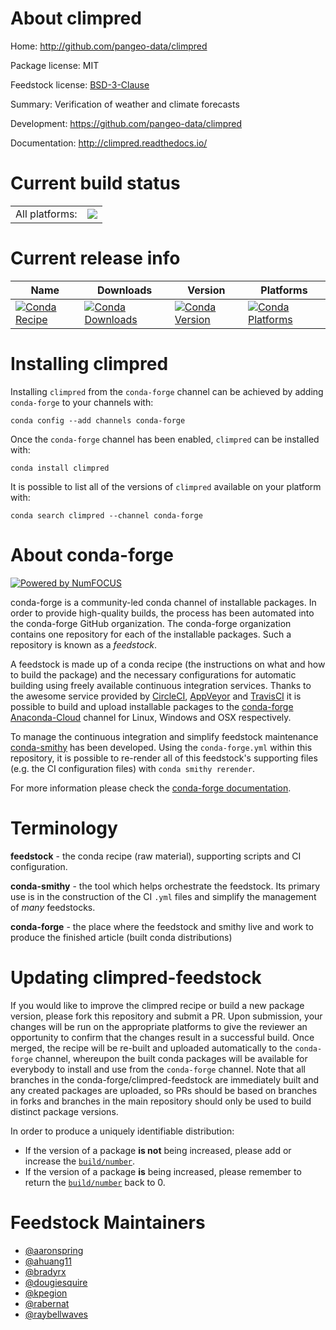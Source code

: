 About climpred
==============

Home: http://github.com/pangeo-data/climpred

Package license: MIT

Feedstock license: [BSD-3-Clause](https://github.com/conda-forge/climpred-feedstock/blob/master/LICENSE.txt)

Summary: Verification of weather and climate forecasts

Development: https://github.com/pangeo-data/climpred

Documentation: http://climpred.readthedocs.io/

Current build status
====================


<table><tr><td>All platforms:</td>
    <td>
      <a href="https://dev.azure.com/conda-forge/feedstock-builds/_build/latest?definitionId=7139&branchName=master">
        <img src="https://dev.azure.com/conda-forge/feedstock-builds/_apis/build/status/climpred-feedstock?branchName=master">
      </a>
    </td>
  </tr>
</table>

Current release info
====================

| Name | Downloads | Version | Platforms |
| --- | --- | --- | --- |
| [![Conda Recipe](https://img.shields.io/badge/recipe-climpred-green.svg)](https://anaconda.org/conda-forge/climpred) | [![Conda Downloads](https://img.shields.io/conda/dn/conda-forge/climpred.svg)](https://anaconda.org/conda-forge/climpred) | [![Conda Version](https://img.shields.io/conda/vn/conda-forge/climpred.svg)](https://anaconda.org/conda-forge/climpred) | [![Conda Platforms](https://img.shields.io/conda/pn/conda-forge/climpred.svg)](https://anaconda.org/conda-forge/climpred) |

Installing climpred
===================

Installing `climpred` from the `conda-forge` channel can be achieved by adding `conda-forge` to your channels with:

```
conda config --add channels conda-forge
```

Once the `conda-forge` channel has been enabled, `climpred` can be installed with:

```
conda install climpred
```

It is possible to list all of the versions of `climpred` available on your platform with:

```
conda search climpred --channel conda-forge
```


About conda-forge
=================

[![Powered by NumFOCUS](https://img.shields.io/badge/powered%20by-NumFOCUS-orange.svg?style=flat&colorA=E1523D&colorB=007D8A)](http://numfocus.org)

conda-forge is a community-led conda channel of installable packages.
In order to provide high-quality builds, the process has been automated into the
conda-forge GitHub organization. The conda-forge organization contains one repository
for each of the installable packages. Such a repository is known as a *feedstock*.

A feedstock is made up of a conda recipe (the instructions on what and how to build
the package) and the necessary configurations for automatic building using freely
available continuous integration services. Thanks to the awesome service provided by
[CircleCI](https://circleci.com/), [AppVeyor](https://www.appveyor.com/)
and [TravisCI](https://travis-ci.com/) it is possible to build and upload installable
packages to the [conda-forge](https://anaconda.org/conda-forge)
[Anaconda-Cloud](https://anaconda.org/) channel for Linux, Windows and OSX respectively.

To manage the continuous integration and simplify feedstock maintenance
[conda-smithy](https://github.com/conda-forge/conda-smithy) has been developed.
Using the ``conda-forge.yml`` within this repository, it is possible to re-render all of
this feedstock's supporting files (e.g. the CI configuration files) with ``conda smithy rerender``.

For more information please check the [conda-forge documentation](https://conda-forge.org/docs/).

Terminology
===========

**feedstock** - the conda recipe (raw material), supporting scripts and CI configuration.

**conda-smithy** - the tool which helps orchestrate the feedstock.
                   Its primary use is in the construction of the CI ``.yml`` files
                   and simplify the management of *many* feedstocks.

**conda-forge** - the place where the feedstock and smithy live and work to
                  produce the finished article (built conda distributions)


Updating climpred-feedstock
===========================

If you would like to improve the climpred recipe or build a new
package version, please fork this repository and submit a PR. Upon submission,
your changes will be run on the appropriate platforms to give the reviewer an
opportunity to confirm that the changes result in a successful build. Once
merged, the recipe will be re-built and uploaded automatically to the
`conda-forge` channel, whereupon the built conda packages will be available for
everybody to install and use from the `conda-forge` channel.
Note that all branches in the conda-forge/climpred-feedstock are
immediately built and any created packages are uploaded, so PRs should be based
on branches in forks and branches in the main repository should only be used to
build distinct package versions.

In order to produce a uniquely identifiable distribution:
 * If the version of a package **is not** being increased, please add or increase
   the [``build/number``](https://conda.io/docs/user-guide/tasks/build-packages/define-metadata.html#build-number-and-string).
 * If the version of a package **is** being increased, please remember to return
   the [``build/number``](https://conda.io/docs/user-guide/tasks/build-packages/define-metadata.html#build-number-and-string)
   back to 0.

Feedstock Maintainers
=====================

* [@aaronspring](https://github.com/aaronspring/)
* [@ahuang11](https://github.com/ahuang11/)
* [@bradyrx](https://github.com/bradyrx/)
* [@dougiesquire](https://github.com/dougiesquire/)
* [@kpegion](https://github.com/kpegion/)
* [@rabernat](https://github.com/rabernat/)
* [@raybellwaves](https://github.com/raybellwaves/)


